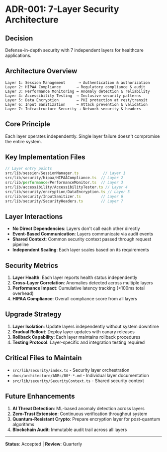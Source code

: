 # ADR-001: 7-Layer Security Architecture

## Decision
Defense-in-depth security with 7 independent layers for healthcare applications.

## Architecture Overview
```
Layer 1: Session Management      → Authentication & authorization
Layer 2: HIPAA Compliance       → Regulatory compliance & audit
Layer 3: Performance Monitoring → Anomaly detection & reliability  
Layer 4: Accessibility Testing  → Inclusive security patterns
Layer 5: Data Encryption        → PHI protection at rest/transit
Layer 6: Input Sanitization     → Attack prevention & validation
Layer 7: Infrastructure Security → Network security & headers
```

## Core Principle
Each layer operates independently. Single layer failure doesn't compromise the entire system.

## Key Implementation Files
```typescript
// Layer entry points
src/lib/session/SessionManager.ts           // Layer 1
src/lib/security/hipaa/HIPAACompliance.ts  // Layer 2  
src/lib/performance/PerformanceMonitor.ts  // Layer 3
src/lib/accessibility/AccessibilityTester.ts // Layer 4
src/lib/security/encryption/DataEncryption.ts // Layer 5
src/lib/security/InputSanitizer.ts         // Layer 6
src/lib/security/SecurityHeaders.ts        // Layer 7
```

## Layer Interactions
- **No Direct Dependencies**: Layers don't call each other directly
- **Event-Based Communication**: Layers communicate via audit events
- **Shared Context**: Common security context passed through request pipeline
- **Independent Scaling**: Each layer scales based on its requirements

## Security Metrics
1. **Layer Health**: Each layer reports health status independently
2. **Cross-Layer Correlation**: Anomalies detected across multiple layers
3. **Performance Impact**: Cumulative latency tracking (<100ms total overhead)
4. **HIPAA Compliance**: Overall compliance score from all layers

## Upgrade Strategy
1. **Layer Isolation**: Update layers independently without system downtime
2. **Gradual Rollout**: Deploy layer updates with canary releases
3. **Rollback Capability**: Each layer maintains rollback procedures
4. **Testing Protocol**: Layer-specific and integration testing required

## Critical Files to Maintain
- `src/lib/security/index.ts` - Security layer orchestration
- `docs/architecture/ADRs/00*-*.md` - Individual layer documentation
- `src/lib/security/SecurityContext.ts` - Shared security context

## Future Enhancements
1. **AI Threat Detection**: ML-based anomaly detection across layers
2. **Zero-Trust Extension**: Continuous verification throughout system
3. **Quantum-Resistant Crypto**: Prepare encryption layer for post-quantum algorithms
4. **Blockchain Audit**: Immutable audit trail across all layers

---
**Status**: Accepted | **Review**: Quarterly